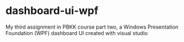# dashboard-ui-wpf
My third assignment in PBKK course part two, a Windows Presentation Foundation (WPF) dashboard UI created with visual studio
